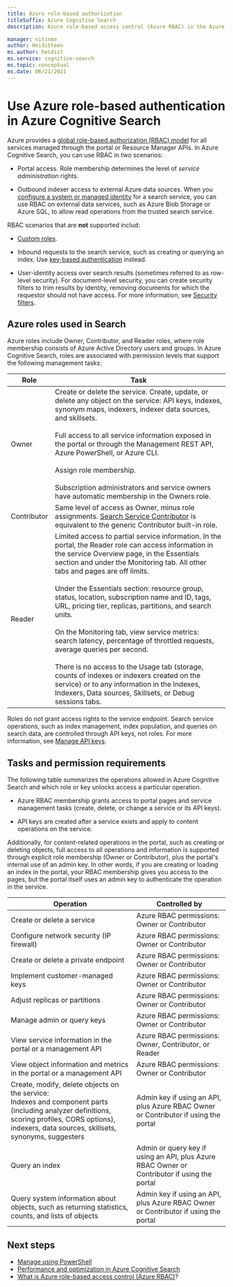 ```yaml
---
title: Azure role-based authorization
titleSuffix: Azure Cognitive Search
description: Azure role-based access control (Azure RBAC) in the Azure portal for controlling and delegating administrative tasks for Azure Cognitive Search management.

manager: nitinme
author: HeidiSteen
ms.author: heidist
ms.service: cognitive-search
ms.topic: conceptual
ms.date: 06/21/2021
---
```


# Use Azure role-based authentication in Azure Cognitive Search

Azure provides a [global role-based authorization (RBAC) model](../role-based-access-control/role-assignments-portal.md) for all services managed through the portal or Resource Manager APIs. In Azure Cognitive Search, you can use RBAC in two scenarios:

+ Portal access. Role membership determines the level of *service administration* rights.

+ Outbound indexer access to external Azure data sources. When you [configure a system or managed identity](search-howto-managed-identities-data-sources.md) for a search service, you can use RBAC on external data services, such as Azure Blob Storage or Azure SQL, to allow read operations from the trusted search service.

RBAC scenarios that are **not** supported includ:

+ [Custom roles](../role-based-access-control/custom-roles.md).

+ Inbound requests to the search service, such as creating or querying an index. Use [key-based authentication](search-security-api-keys.md) instead.

+ User-identity access over search results (sometimes referred to as row-level security). For document-level security, you can create security filters to trim results by identity, removing documents for which the requestor should not have access. For more information, see [Security filters](search-security-trimming-for-azure-search.md).

## Azure roles used in Search

Azure roles include Owner, Contributor, and Reader roles, where role membership consists of Azure Active Directory users and groups. In Azure Cognitive Search, roles are associated with permission levels that support the following management tasks:

| Role | Task |
| --- | --- |
| Owner |Create or delete the service. Create, update, or delete any object on the service: API keys, indexes, synonym maps, indexers, indexer data sources, and skillsets. </br></br>Full access to all service information exposed in the portal or through the Management REST API, Azure PowerShell, or Azure CLI. </br></br>Assign role membership. </br></br>Subscription administrators and service owners have automatic membership in the Owners role. |
| Contributor | Same level of access as Owner, minus role assignments. [Search Service Contributor](../role-based-access-control/built-in-roles.md#search-service-contributor) is equivalent to the generic Contributor built-in role. |
| Reader | Limited access to partial service information. In the portal, the Reader role can access information in the service Overview page, in the Essentials section and under the Monitoring tab. All other tabs and pages are off limits. </br></br>Under the Essentials section: resource group, status, location, subscription name and ID, tags, URL, pricing tier, replicas, partitions, and search units. </br></br>On the Monitoring tab, view service metrics: search latency, percentage of throttled requests, average queries per second. </br></br>There is no access to the Usage tab (storage, counts of indexes or indexers created on the service) or to any information in the Indexes, Indexers, Data sources, Skillsets, or Debug sessions tabs. |

Roles do not grant access rights to the service endpoint. Search service operations, such as index management, index population, and queries on search data, are controlled through API keys, not roles. For more information, see [Manage API keys](search-security-api-keys.md).

## Tasks and permission requirements

The following table summarizes the operations allowed in Azure Cognitive Search and which role or key unlocks access a particular operation.

+ Azure RBAC membership grants access to portal pages and service management tasks (create, delete, or change a service or its API keys).

+ API keys are created after a service exists and apply to content operations on the service.

Additionally, for content-related operations in the portal, such as creating or deleting objects, full access to all operations and information is supported through explicit role membership (Owner or Contributor), plus the portal's internal use of an admin key. In other words, if you are creating or loading an index in the portal, your RBAC membership gives you access to the pages, but the portal itself uses an admin key to authenticate the operation in the service.

| Operation | Controlled by |
|-----------|-------------------------|
| Create or delete a service | Azure RBAC permissions: Owner or Contributor |
| Configure network security (IP firewall) | Azure RBAC permissions: Owner or Contributor |
| Create or delete a private endpoint | Azure RBAC permissions: Owner or Contributor |
| Implement customer-managed keys | Azure RBAC permissions: Owner or Contributor |
| Adjust replicas or partitions | Azure RBAC permissions: Owner or Contributor|
| Manage admin or query keys | Azure RBAC permissions: Owner or Contributor|
| View service information in the portal or a management API | Azure RBAC permissions: Owner, Contributor, or Reader  |
| View object information and metrics in the portal or a management API | Azure RBAC permissions: Owner or Contributor |
| Create, modify, delete objects on the service: <br>Indexes and component parts (including analyzer definitions, scoring profiles, CORS options), indexers, data sources, skillsets, synonyms, suggesters | Admin key if using an API, plus Azure RBAC Owner or Contributor if using the portal |
| Query an index | Admin or query key if using an API, plus Azure RBAC Owner or Contributor if using the portal |
| Query system information about objects, such as returning statistics, counts, and lists of objects | Admin key if using an API, plus Azure RBAC Owner or Contributor if using the portal |

## Next steps

+ [Manage using PowerShell](search-manage-powershell.md) 
+ [Performance and optimization in Azure Cognitive Search](search-performance-optimization.md)
+ [What is Azure role-based access control (Azure RBAC)](../role-based-access-control/overview.md)?
